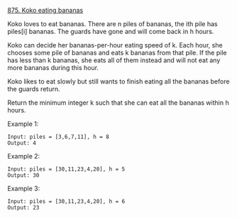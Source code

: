 [875. Koko eating bananas](https://leetcode.com/problems/koko-eating-bananas/description/)

Koko loves to eat bananas. There are n piles of bananas, the ith pile has piles[i] bananas. The guards have gone and
will come back in h hours.

Koko can decide her bananas-per-hour eating speed of k. Each hour, she chooses some pile of bananas and eats k bananas
from that pile. If the pile has less than k bananas, she eats all of them instead and will not eat any more bananas
during this hour.

Koko likes to eat slowly but still wants to finish eating all the bananas before the guards return.

Return the minimum integer k such that she can eat all the bananas within h hours.

Example 1:

```
Input: piles = [3,6,7,11], h = 8
Output: 4
```

Example 2:

```
Input: piles = [30,11,23,4,20], h = 5
Output: 30

```

Example 3:

```
Input: piles = [30,11,23,4,20], h = 6
Output: 23
```